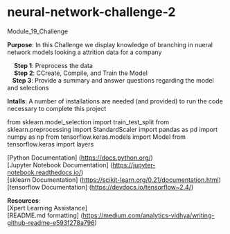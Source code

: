 # neural-network-challenge-2
Module_19_Challenge

__Purpose__: In this Challenge we display knowledge of branching in nueral network models looking a attrition data for a company
  
    
&nbsp; &nbsp; __Step 1__: Preprocess the data  
&nbsp; &nbsp; __Step 2__: CCreate, Compile, and Train the Model  
&nbsp; &nbsp;__Step 3__: Provide a summary and answer questions regarding the model and selections

__Intalls__: A number of installations are needed (and provided) to run the code necessary to complete this project  
  
from sklearn.model_selection import train_test_split
from sklearn.preprocessing import StandardScaler
import pandas as pd
import numpy as np
from tensorflow.keras.models import Model
from tensorflow.keras import layers

[Python Documentation] (https://docs.python.org/)  
[Jupyter Notebook Documentation] (https://jupyter-notebook.readthedocs.io/)  
[sklearn Documentation]  (https://scikit-learn.org/0.21/documentation.html)  
[tensorflow Documentation]  (https://devdocs.io/tensorflow~2.4/)

__Resources__:  
[Xpert Learning Assistance]   
[README.md formatting] (https://medium.com/analytics-vidhya/writing-github-readme-e593f278a796)  
